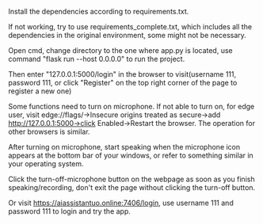 Install the dependencies according to requirements.txt.

If not working, try to use requirements_complete.txt, which includes all the dependencies in the original environment, some might not be necessary.

Open cmd, change directory to the one where app.py is located, use command "flask run --host 0.0.0.0" to run the project.

Then enter "127.0.0.1:5000/login" in the browser to visit(username 111, password 111, or click "Register" on the top right corner of the page to register a new one) 

Some functions need to turn on microphone. If not able to turn on, for edge user, visit edge://flags/->Insecure origins treated as secure->add http://127.0.0.1:5000->click Enabled->Restart the browser. The operation for other browsers is similar.

After turning on microphone, start speaking when the microphone icon appears at the bottom bar of your windows, or refer to something similar in your operating system.

Click the turn-off-microphone button on the webpage as soon as you finish speaking/recording, don't exit the page without clicking the turn-off button.

Or visit https://aiassistantuo.online:7406/login, use username 111 and password 111 to login and try the app.

